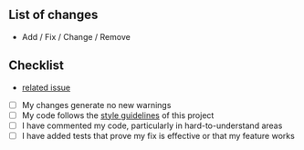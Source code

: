## List of changes

- Add / Fix / Change / Remove

## Checklist

- [related issue](https://github.com/IntersectMBO/cc-portal/issues/)
- [ ] My changes generate no new warnings
- [ ] My code follows the [style guidelines](https://github.com/IntersectMBO/cc-portal/tree/main/docs/style-guides) of this project
- [ ] I have commented my code, particularly in hard-to-understand areas
- [ ] I have added tests that prove my fix is effective or that my feature works
